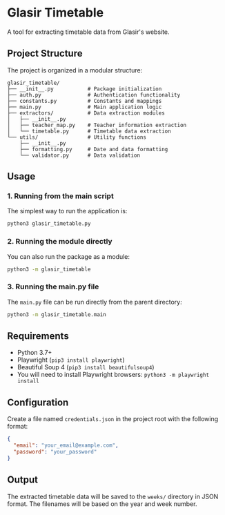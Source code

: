 # Glasir Timetable

A tool for extracting timetable data from Glasir's website.

## Project Structure

The project is organized in a modular structure:

```
glasir_timetable/
├── __init__.py           # Package initialization
├── auth.py               # Authentication functionality
├── constants.py          # Constants and mappings
├── main.py               # Main application logic
├── extractors/           # Data extraction modules
│   ├── __init__.py
│   ├── teacher_map.py    # Teacher information extraction
│   └── timetable.py      # Timetable data extraction
└── utils/                # Utility functions
    ├── __init__.py
    ├── formatting.py     # Date and data formatting
    └── validator.py      # Data validation
```

## Usage

### 1. Running from the main script

The simplest way to run the application is:

```bash
python3 glasir_timetable.py
```

### 2. Running the module directly

You can also run the package as a module:

```bash
python3 -m glasir_timetable
```

### 3. Running the main.py file

The `main.py` file can be run directly from the parent directory:

```bash
python3 -m glasir_timetable.main
```

## Requirements

- Python 3.7+
- Playwright (`pip3 install playwright`)
- Beautiful Soup 4 (`pip3 install beautifulsoup4`)
- You will need to install Playwright browsers: `python3 -m playwright install`

## Configuration

Create a file named `credentials.json` in the project root with the following format:

```json
{
  "email": "your_email@example.com",
  "password": "your_password"
}
```

## Output

The extracted timetable data will be saved to the `weeks/` directory in JSON format. The filenames will be based on the year and week number. 